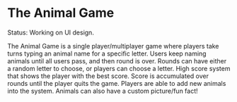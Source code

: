 # The Animal Game

Status: Working on UI design.

The Animal Game is a single player/multiplayer game where players take turns typing an animal name for a specific letter.
Users keep naming animals until all users pass, and then round is over.
Rounds can have either a random letter to choose, or players can choose a letter.
High score system that shows the player with the best score.  Score is accumulated over rounds until the player quits the game.
Players are able to add new animals into the system.  Animals can also have a custom picture/fun fact!
